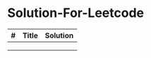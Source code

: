# Solution-For-Leetcode


| #   | Title | Solution   |
| ---- | ---- | ---- |
|      |      |      |
|      |      |      |
|      |      |      |

